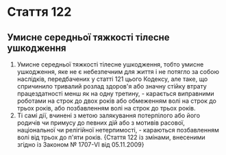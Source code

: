 Cтаття 122
====
Умисне середньої тяжкості тілесне ушкодження
----
1. Умисне середньої тяжкості тілесне ушкодження, тобто умисне ушкодження, яке не є небезпечним для життя і не потягло за собою наслідків, передбачених у статті 121 цього Кодексу, але таке, що спричинило тривалий розлад здоров'я або значну стійку втрату працездатності менш як на одну третину, -
карається виправними роботами на строк до двох років або обмеженням волі на строк до трьох років, або позбавленням волі на строк до трьох років.
2. Ті самі дії, вчинені з метою залякування потерпілого або його родичів чи примусу до певних дій або з мотивів расової, національної чи релігійної нетерпимості, -
караються позбавленням волі від трьох до п'яти років.
{Стаття 122 із змінами, внесеними згідно із Законом № 1707-VI від 05.11.2009}
